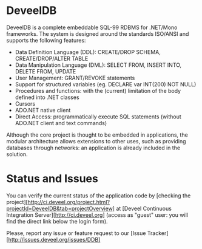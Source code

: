 DeveelDB
==========

DeveelDB is a complete embeddable SQL-99 RDBMS for .NET/Mono frameworks. The system is designed around the standards ISO/ANSI and supports the following features:

- Data Definition Language (DDL): CREATE/DROP SCHEMA, CREATE/DROP/ALTER TABLE
- Data Manipulation Language (DML): SELECT FROM, INSERT INTO, DELETE FROM, UPDATE
- User Management: GRANT/REVOKE statements
- Support for structured variables (eg. DECLARE var INT(200) NOT NULL)
- Procedures and functions: with the (current) limitation of the body defined into .NET classes
- Cursors
- ADO.NET native client
- Direct Access: programmatically execute SQL statements (without ADO.NET client and text commands)

Although the core project is thought to be embedded in applications, the modular architecture allows extensions to other uses, such as providing databases through networks: an application is already included in the solution.

Status and Issues
============

You can verify the current status of the application code by [checking the project][http://ci.deveel.org/project.html?projectId=DeveelDB&tab=projectOverview] at [Deveel Continuous Integration Server][http://ci.deveel.org] (access as "guest" user: you will find the direct link below the login form).

Please, report any issue or feature request to our [Issue Tracker][http://issues.deveel.org/issues/DDB]